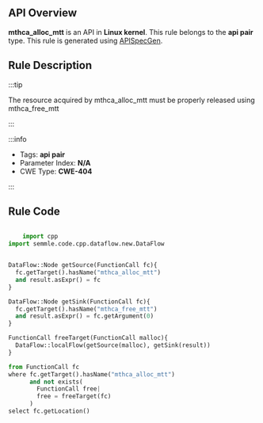 ---
---


## API Overview
**mthca_alloc_mtt** is an API in **Linux kernel**. This rule belongs to the **api pair** type. This rule is generated using [APISpecGen](../../tools/APISpecGen).
## Rule Description

:::tip

The resource acquired by mthca_alloc_mtt must be properly released using mthca_free_mtt

:::

:::info

- Tags: **api pair**
- Parameter Index: **N/A**
- CWE Type: **CWE-404**

:::

## Rule Code
```python

    import cpp
import semmle.code.cpp.dataflow.new.DataFlow


DataFlow::Node getSource(FunctionCall fc){
  fc.getTarget().hasName("mthca_alloc_mtt")
  and result.asExpr() = fc
}

DataFlow::Node getSink(FunctionCall fc){
  fc.getTarget().hasName("mthca_free_mtt")
  and result.asExpr() = fc.getArgument(0)
}

FunctionCall freeTarget(FunctionCall malloc){
  DataFlow::localFlow(getSource(malloc), getSink(result))
}

from FunctionCall fc
where fc.getTarget().hasName("mthca_alloc_mtt")
      and not exists(
        FunctionCall free| 
        free = freeTarget(fc)
      )
select fc.getLocation()

    
```